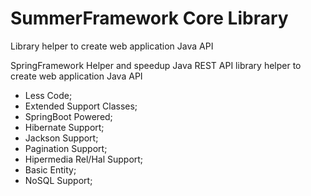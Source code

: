 # SummerFramework Core Library

Library helper to create web application Java API

SpringFramework Helper and speedup Java REST API
library helper to create web application Java API

- Less Code;
- Extended Support Classes;
- SpringBoot Powered;
- Hibernate Support;
- Jackson Support;
- Pagination Support;
- Hipermedia Rel/Hal Support;
- Basic Entity;
- NoSQL Support;
